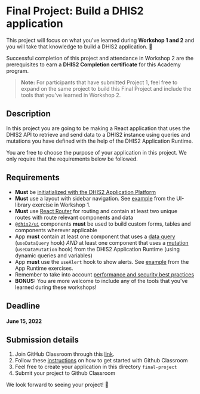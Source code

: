 # Final Project: Build a DHIS2 application

This project will focus on what you've learned during **Workshop 1 and 2** and you will take that knowledge to build a DHIS2 application. 🎊

Successful completion of this project and attendance in Workshop 2 are the prerequisites to earn a **DHIS2 Completion certificate** for this Academy program.

> **Note:** For participants that have submitted Project 1, feel free to expand on the same project to build this Final Project and include the tools that you've learned in Workshop 2.

## Description

In this project you are going to be making a React application that uses the DHIS2 API to retrieve and send data to a DHIS2 instance using queries and mutations you have defined with the help of the DHIS2 Application Runtime.

You are free to choose the purpose of your application in this project. We only require that the requirements below be followed.

## Requirements

- **Must** be [initiatialized with the DHIS2 Application
  Platform](../../workshop-1/01-environment-setup/README.md)
- **Must** use a layout with sidebar navigation. See [example](../../workshop-1/02-ui-library/README.md) from the UI-library exercise in Workshop 1.
- **Must** use [React Router](https://reactrouter.com/web/guides/quick-start) for routing and contain at least two unique routes with route relevant components and data
- [`@dhis2/ui`](https://ui.dhis2.nu/demo/) components **must**
  be used to build custom forms, tables and components wherever applicable
- App **must** contain at least one component that uses a [data query](https://runtime.dhis2.nu/#/hooks/useDataQuery) (`useDataQuery` hook) _AND_ at least one component that uses a [mutation](https://runtime.dhis2.nu/#/hooks/useDataMutation) (`useDataMutation` hook) from the DHIS2 Application Runtime (using dynamic queries and variables)
- App **must** use the `useAlert` hook to show alerts. See [example](https://github.com/dhis2/academy-web-app-dev-2022/tree/main/workshop-2/01-advanced-app-runtime/exercises-solution) from the App Runtime exercises.
- Remember to take into account [performance and security best practices](https://github.com/dhis2/academy-web-app-dev-2022/tree/main/workshop-2/03-performance-security)
- **BONUS:** You are more welcome to include any of the tools that you've learned during these workshops!

## Deadline

#### **June 15, 2022**

## Submission details

1. Join GitHub Classroom through this [link](https://classroom.github.com/a/EQw8Kv6H).
2. Follow these [instructions](../../resources/GET_STARTED.md) on how to get started with Github Classroom
3. Feel free to create your application in this directory `final-project`
4. Submit your project to Github Classroom

We look forward to seeing your project! 😬
